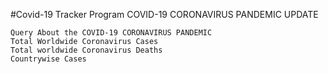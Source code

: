 #Covid-19 Tracker Program
COVID-19 CORONAVIRUS PANDEMIC UPDATE
```
Query About the COVID-19 CORONAVIRUS PANDEMIC
Total Worldwide Coronavirus Cases
Total worldwide Coronavirus Deaths
Countrywise Cases
```
